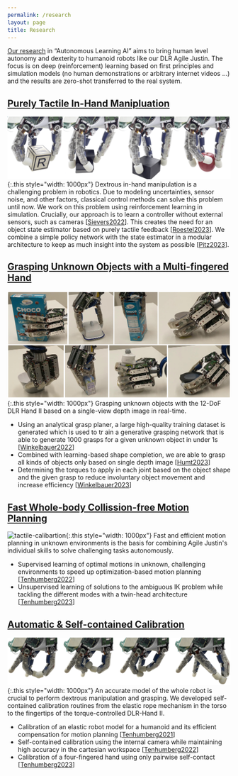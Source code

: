 ```yaml
---
permalink: /research
layout: page
title: Research
---
```


[Our research](https://youtu.be/CZBMXDM1_Tk) in “Autonomous Learning AI” aims to bring human level autonomy and dexterity to humanoid robots like our DLR Agile Justin. The focus is on deep (reinforcement) learning based on first principles and simulation models (no human demonstrations or arbitrary internet videos ...) and the results are zero-shot transferred to the real system.


## [Purely Tactile In-Hand Manipluation](https://dlr-alr.github.io/dlr-tactile-manipulation)
![in-hand-manipulation](../assets/imgs/in-hand.png){:.this style="width: 1000px"}
Dextrous in-hand manipulation is a challenging problem in robotics. 
Due to modeling uncertainties, sensor noise, and other factors, classical control methods can solve this problem until now. 
We work on this problem using reinforcement learning in simulation.
Crucially, our approach is to learn a controller without external sensors, such as cameras [[Sievers2022](https://dlr-alr.github.io/dlr-tactile-manipulation/_pages/icra22.html)].
This creates the need for an object state estimator based on purely tactile feedback [[Roestel2023](https://dlr-alr.github.io/dlr-tactile-manipulation/_pages/humanoids23.html)].
We combine a simple policy network with the state estimator in a modular architecture to keep as much insight into the system as possible [[Pitz2023](https://dlr-alr.github.io/dlr-tactile-manipulation/_pages/icra23.html)].

## [Grasping Unknown Objects with a Multi-fingered Hand](https://dlr-alr.github.io/grasping/)
![in-hand-manipulation](../assets/imgs/grasping.png){:.this style="width: 1000px"}
Grasping unknown objects with the 12-DoF DLR Hand II based on a single-view depth image in real-time.
* Using an analytical grasp planer, a large high-quality training dataset is generated which is used to tr  ain a generative grasping network that is able to generate 1000 grasps for a given unknown object in under 1s [[Winkelbauer2022](https://dlr-alr.github.io/grasping/_pages/iros22.html)]
* Combined with learning-based shape completion, we are able to grasp all kinds of objects only based on single depth image [[Humt2023](https://dlr-alr.github.io/grasping/_pages/humanoids23.html)]
* Determining the torques to apply in each joint based on the object shape and the given grasp to reduce involuntary object movement and increase efficiency [[Winkelbauer2023](https://dlr-alr.github.io/grasping/_pages/iros23.html)]



## [Fast Whole-body Collission-free Motion Planning](https://aidx-lab.github.io/2022-iros-planning/)
![tactile-calibartion](../assets/imgs/motion-planning.jpg){:.this style="width: 1000px"}
Fast and efficient motion planning in unknown environments is the basis for combining Agile Justin's individual skills to solve challenging tasks autonomously. 
* Supervised learning of optimal motions in unknown, challenging environments to speed up optimization-based motion planning [[Tenhumberg2022](https://aidx-lab.github.io/2022-iros-planning/)]
* Unsupervised learning of solutions to the ambiguous IK problem while tackling the different modes with a twin-head architecture [[Tenhumberg2023](https://aidx-lab.github.io/2023-humanoids-ik/)]

## [Automatic & Self-contained Calibration](https://aidx-lab.github.io/2023-humanoids-contact/)
![tactile-calibartion](../assets/imgs/calibration-tactile.jpg){:.this style="width: 1000px"}
An accurate model of the whole robot is crucial to perform dextrous manipulation and grasping.
We developed self-contained calibration routines from the elastic rope mechanism in the torso to the fingertips of the torque-controlled DLR-Hand II. 
* Calibration of an elastic robot model for a humanoid and its efficient compensation for motion planning [[Tenhumberg2021](https://aidx-lab.github.io/2021-humanoids-elastic/)]
* Self-contained calibration using the internal camera while maintaining high accuracy in the cartesian workspace [[Tenhumberg2022](https://aidx-lab.github.io/2022-humanoids-rgb/)]
* Calibration of a four-fingered hand using only pairwise self-contact [[Tenhumberg2023](https://aidx-lab.github.io/2023-humanoids-contact/)]



